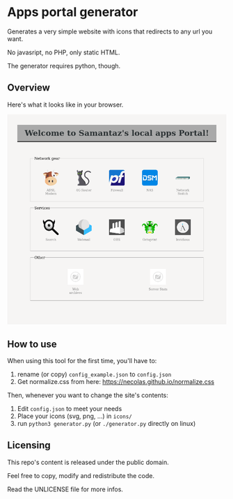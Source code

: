 Apps portal generator
=====================

Generates a very simple website with icons that redirects to any url you want.

No javasript, no PHP, only static HTML.

The generator requires python, though.


Overview
--------

Here's what it looks like in your browser.

![Web browser screenshot](overview.png)


How to use
----------

When using this tool for the first time, you'll have to:

1. rename (or copy) `config_example.json` to `config.json`
2. Get normalize.css from here: https://necolas.github.io/normalize.css

Then, whenever you want to change the site's contents:

1. Edit `config.json` to meet your needs
2. Place your icons (svg, png, ...) in `icons/`
3. run `python3 generator.py` (or `./generator.py` directly on linux)


Licensing
---------

This repo's content is released under the public domain.

Feel free to copy, modify and redistribute the code.

Read the UNLICENSE file for more infos.
